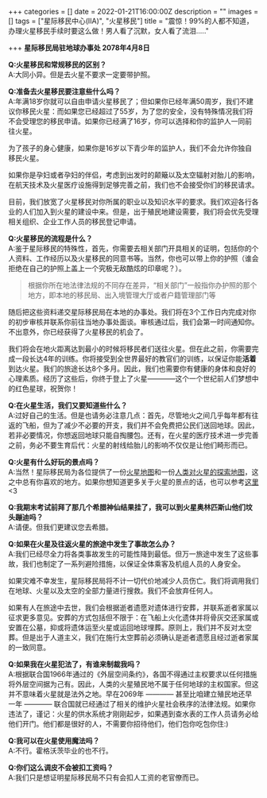 +++
categories = []
date = 2022-01-21T16:00:00Z
description = ""
images = []
tags = ["星际移民中心(IIA)", "火星移民"]
title = "震惊！99%的人都不知道，办理火星移民手续时要这么做！男人看了沉默，女人看了流泪....."

+++
**星际移民局驻地球办事处 2078年4月8日**

**Q:火星移民和常规移民的区别？**  
A:大同小异。但是去火星不要求一定要带护照。

**Q:准备去火星移民要注意些什么吗？**  
A:年满18岁你就可以自由申请火星移民了；但如果你已经年满50周岁，我们不建议你移民火星：而如果您已经超过了55岁，为了您的安全，没有特殊情况我们将不会受理您的移民申请。如果你已经满了16岁，你可以选择和你的监护人一同前往火星。

为了孩子的身心健康，如果你是16岁以下青少年的监护人，我们不会允许你独自移民火星。

如果你是孕妇或者孕妇的伴侣，考虑到出发时的颠簸以及太空辐射对胎儿的影响，在航天技术及火星医疗设施得到足够完善之前，我们也不会接受你们的移民请求。

目前，我们放宽了火星移民对你所属的职业以及知识水平的要求。我们欢迎各行各业的人们加入到火星的建设中来。但是，出于殖民地建设需要，我们将会优先受理相关组织、企业工作人员的移民登记申请。

**Q:火星移民的流程是什么？**  
A:鉴于星际移民的特殊性，首先，你需要去相关部门开具相关的证明，包括你的个人资料、工作经历以及火星移民的同意书等。当然，你也可以带上你的护照（谁会拒绝在自己的护照上盖上一个究极无敌酷炫的印章呢？）。

> 根据你所在地法律法规的不同存在差异，“相关部门”一般指你办护照的那个地方，即本地的移民局、出入境管理大厅或者户籍管理部门等

随后把这些资料递交星际移民局在本地的办事处。我们将在3个工作日内完成对你的初步审核并联系你前往当地办事处面谈。审核通过后，我们会第一时间通知你。不出意外，你已经获得了火星移民的机会了。

我们将会在地火距离达到最小的时候将移民者们送往火星。但在此之前，你需要完成一段长达4年的训练。你将接受到全世界最好的教官们的训练，以保证你能**活着**到达火星。我们的旅途长达8个多月。因此，我们也需要你有健康的身体和良好的心理素质。经历了这些后，你终于登上了火星————这个一个世纪前人们梦想中的红色星球，祝贺你！

**Q:在火星生活，我们又要知道些什么？**  
A:过好自己的生活。但是也请务必注意几点：首先，尽管地火之间几乎每年都有往返的飞船，但为了减少不必要的开支，我们并不会免费把公民们送回地球。因此，若非必要情况，你想返回地球只能自掏腰包。还有，在火星的医疗技术进一步完善之前，务必不要生育后代：火星的射线给胎儿的影响不仅仅是让他们畸形而已。

**Q:火星有什么好玩的景点吗？**  
A:当然！星际移民局为各位提供了一份[火星地图](http://interimm.org/mars-map/)和一份[人类对火星的探索地图](http://interimm.org/mars-exploration-map/)，这之中总有你喜欢的地方。如果你想知道更多关于火星的景点的话，也可以参考[这里](http://book.interimm.org/guide/mars/)<3

**Q:我期末考试前拜了那几个希腊神仙结果挂了，我可以到火星奥林匹斯山他们坟头蹦迪吗？**  
A:请便。但我们更建议您去希腊。

**Q:如果在火星及往返火星的旅途中发生了事故怎么办？**  
A:我们已经尽全力将各类事故发生的可能性降到最低。但万一旅途中发生了这些事故，我们也制定了一系列避险措施，以保证全体乘客及机组人员的人身安全。

如果灾难不幸发生，星际移民局将不计一切代价地减少人员伤亡。我们将调用我们在地球、火星以及太空的全部力量进行搜救。我们不会放弃任何人。

如果有人在旅途中去世，我们会根据逝者遗愿对遗体进行安葬，并联系逝者家属以征求更多意见。安葬的方式包括但不限于：在飞船上火化遗体并将骨灰交还家属或安置在公墓，抑或将遗体运至火星或运回地球埋葬。原则上，我们并不反对太空葬。但是出于人道主义，我们在施行太空葬前必须确认是逝者遗愿且经过逝者家属的一致同意。

**Q:如果我在火星犯法了，有谁来制裁我吗？**  
A:根据联合国1966年通过的《外层空间条约》，各国不得通过主权要求以任何措施将外层空间据为己有。因此，人类的火星殖民地不属于任何地球的主权国家。但这并不意味着火星就是法外之地。早在2069年 ———— 甚至比咱建立殖民地还早一年 ———— 联合国就已经通过了相关的维护火星社会秩序的法律法规。如果你违法了，谨记：火星的供水系统才刚刚起步，如果遇到查水表的工作人员请务必给他们开门。他们都是很好的人，不需要你招待他们，他们包你吃包你住:)

**Q:我可以在火星使用魔法吗？**  
A:不行。霍格沃茨毕业的也不行。

**Q:你们这么调皮不会被扣工资吗？**  
A:我们只是想证明星际移民局不只有会扣人工资的老官僚而已。  
<font color="#ffffff">所以……可以别扣我工资了吗……</font>